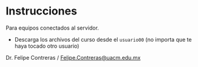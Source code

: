 # Instrucciones

Para equipos conectados al servidor.

* Descarga los archivos del curso desde el `usuario00` (no importa que te haya tocado otro usuario)

Dr. Felipe Contreras / Felipe.Contreras@uacm.edu.mx
